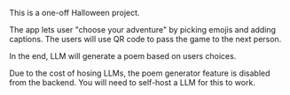 This is a one-off Halloween project.

The app lets user "choose your adventure" by picking emojis and adding captions. The users will use QR code to pass the game to the next person.

In the end, LLM will generate a poem based on users choices.

Due to the cost of hosing LLMs, the poem generator feature is disabled from the backend. You will need to self-host a LLM for this to work.
